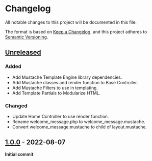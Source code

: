 # Changelog

All notable changes to this project will be documented in this file.

The format is based on [Keep a Changelog](https://keepachangelog.com/en/1.0.0/),
and this project adheres to [Semantic Versioning](https://semver.org/spec/v2.0.0.html).

## [Unreleased]

### Added

-   Add Mustache Template Engine library dependencies.
-   Add Mustache classes and render function to Base Controller.
-   Add Mustache Filters to use in templating.
-   Add Template Partials to Modularize HTML.

### Changed

-   Update Home Controller to use render function.
-   Rename welcome_message.php to welcome_message.mustache.
-   Convert welcome_message.mustache to child of layout.mustache.

## [1.0.0] - 2022-08-07

**Initial commit**

[unreleased]: https://github.com/ManuelGil/ci4-template-engine/compare/v1.0.0...HEAD
[1.0.0]: https://github.com/ManuelGil/ci4-template-engine/releases/tag/v1.0.0
